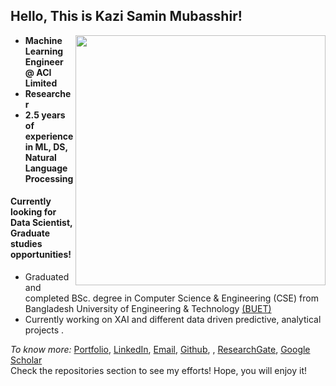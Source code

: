## Hello, This is Kazi Samin Mubasshir!

[<img align="right" width="400" src="https://github-readme-stats.vercel.app/api?username=KSMubasshir&show_icons=true"/>](https://github.com/KSMubasshir/)



- **Machine Learning Engineer @ ACI Limited**
- **Researcher**
- **2.5 years of experience in ML, DS, Natural Language Processing**
#### Currently looking for Data Scientist, Graduate studies opportunities!
- Graduated and completed BSc. degree in Computer Science & Engineering (CSE) from Bangladesh University of Engineering & Technology [(BUET)](https://www.buet.ac.bd/)
- Currently working on XAI and different data driven predictive, analytical projects .


*To know more:*  [Portfolio](https://sites.google.com/view/ksmubasshir), [LinkedIn](https://www.linkedin.com/in/kazi-samin-mubasshir/), [Email](mailto:ksmubasshir@gmail.com), [Github](https://github.com/KSMUbasshir), , [ResearchGate](https://www.researchgate.net/profile/Kazi-Samin-Mubasshir), [Google Scholar](https://scholar.google.com/citations?user=R6lJbKIAAAAJ&hl=en)
<br/>
Check the repositories section to see my efforts! Hope, you will enjoy it!
<br/>

